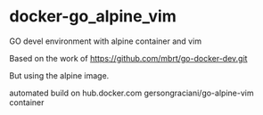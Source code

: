 # docker-go_alpine_vim
GO devel environment with alpine container and vim

Based on the work of https://github.com/mbrt/go-docker-dev.git

But using the alpine image.

automated build on hub.docker.com gersongraciani/go-alpine-vim container
